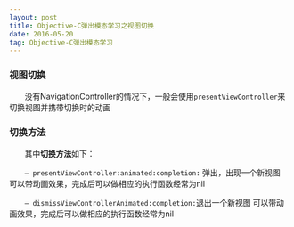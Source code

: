 ```yaml
---
layout: post
title: Objective-C弹出模态学习之视图切换
date: 2016-05-20
tag: Objective-C弹出模态学习
---
```


### 视图切换
&#160; &#160; &#160; &#160;没有NavigationController的情况下，一般会使用`presentViewController`来切换视图并携带切换时的动画

### 切换方法
&#160; &#160; &#160; &#160;其中**切换方法**如下：

&#160; &#160; &#160; &#160;`– presentViewController:animated:completion:` 弹出，出现一个新视图 可以带动画效果，完成后可以做相应的执行函数经常为nil

&#160; &#160; &#160; &#160;`– dismissViewControllerAnimated:completion:`退出一个新视图 可以带动画效果，完成后可以做相应的执行函数经常为nil
